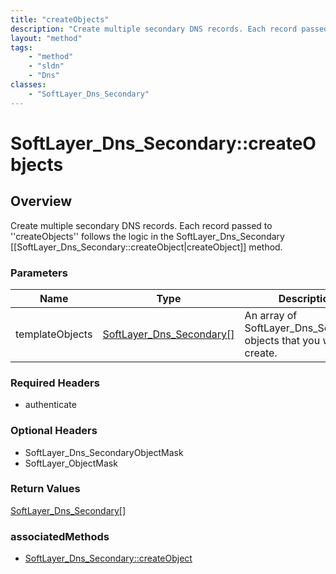 ```yaml
---
title: "createObjects"
description: "Create multiple secondary DNS records. Each record passed to ''createObjects'' follows the logic in the SoftLayer_Dns_Se... "
layout: "method"
tags:
    - "method"
    - "sldn"
    - "Dns"
classes:
    - "SoftLayer_Dns_Secondary"
---
```

# SoftLayer_Dns_Secondary::createObjects
## Overview 
Create multiple secondary DNS records. Each record passed to ''createObjects'' follows the logic in the SoftLayer_Dns_Secondary [[SoftLayer_Dns_Secondary::createObject|createObject]] method. 

### Parameters 
|Name | Type | Description |
| --- | --- | --- |
|templateObjects| <a href='/reference/datatypes/SoftLayer_Dns_Secondary'>SoftLayer_Dns_Secondary[] </a>| An array of SoftLayer_Dns_Secondary objects that you wish to create.|


### Required Headers
* authenticate

### Optional Headers
* SoftLayer_Dns_SecondaryObjectMask
* SoftLayer_ObjectMask

### Return Values
<a href='/reference/datatypes/SoftLayer_Dns_Secondary'>SoftLayer_Dns_Secondary[] </a>


### associatedMethods

*  [SoftLayer_Dns_Secondary::createObject](/reference/services/SoftLayer_Dns_Secondary/createObject )

